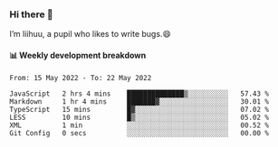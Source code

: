 ### Hi there 👋
I’m liihuu, a pupil who likes to write bugs.😄


#### 📊 Weekly development breakdown
<!--START_SECTION:waka-->

```text
From: 15 May 2022 - To: 22 May 2022

JavaScript   2 hrs 4 mins    ██████████████▒░░░░░░░░░░   57.43 %
Markdown     1 hr 4 mins     ███████▓░░░░░░░░░░░░░░░░░   30.01 %
TypeScript   15 mins         █▓░░░░░░░░░░░░░░░░░░░░░░░   07.02 %
LESS         10 mins         █▒░░░░░░░░░░░░░░░░░░░░░░░   05.02 %
XML          1 min           ░░░░░░░░░░░░░░░░░░░░░░░░░   00.52 %
Git Config   0 secs          ░░░░░░░░░░░░░░░░░░░░░░░░░   00.00 %
```

<!--END_SECTION:waka-->

<!--
**liihuu/liihuu** is a ✨ _special_ ✨ repository because its `README.md` (this file) appears on your GitHub profile.

Here are some ideas to get you started:

- 🔭 I’m currently working on ...
- 🌱 I’m currently learning ...
- 👯 I’m looking to collaborate on ...
- 🤔 I’m looking for help with ...
- 💬 Ask me about ...
- 📫 How to reach me: ...
- 😄 Pronouns: ...
- ⚡ Fun fact: ...
-->
